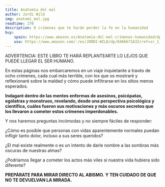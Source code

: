 ```yaml
---
title: Anatomía del mal
author: Jordi Wild
img: anatomi_mal.jpg
readtime: 270
description: 8 crímenes que te harán perder la fe en la humanidad
buy:
    spain: https://www.amazon.es/Anatomía-del-mal-crímenes-humanidad/dp/8466671633/ref=asc_df_8466671633
    usa: https://www.amazon.com/-/es/JORDI-WILD/dp/8466671633/ref=sr_1_1
---
```

ADVERTENCIA: ESTE LIBRO TE HARÁ REPLANTEARTE LO LEJOS QUE PUEDE LLEGAR EL SER HUMANO.

En estas páginas nos embarcaremos en un viaje inquietante a través de ocho crímenes, cada cual más terrible, con los que os mostraré y reflexionaré sobre la maldad y cómo puede infiltrarse en los sitios menos esperados.

**Indagaré dentro de las mentes enfermas de asesinos, psicópatas, ególatras y monstruos, revelando, desde una perspectiva psicológica y científica, cuáles fueron sus motivaciones y más oscuros secretos que los llevaron a cometer estos crímenes imperdonables.**

Y nos haremos preguntas incómodas y no siempre fáciles de responder:

¿Cómo es posible que personas con vidas aparentemente normales puedan infligir tanto dolor, incluso a sus seres queridos?

¿El mal existe realmente o es un intento de darle nombre a las sombras más oscuras de nuestras almas?

¿Podríamos llegar a cometer los actos más viles si nuestra vida hubiera sido diferente?

**PREPÁRATE PARA MIRAR DIRECTO AL ABISMO.**
**Y TEN CUIDADO DE QUE NO TE DEVUELVAN LA MIRADA.**
